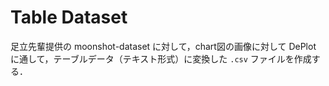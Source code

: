 # Table Dataset

足立先輩提供の moonshot-dataset に対して，chart図の画像に対して DePlot に通して，テーブルデータ（テキスト形式）に変換した ```.csv``` ファイルを作成する．
